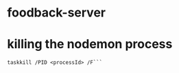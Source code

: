 # foodback-server

# killing the nodemon process

```netstat -ano | findstr :<port>
taskkill /PID <processId> /F```